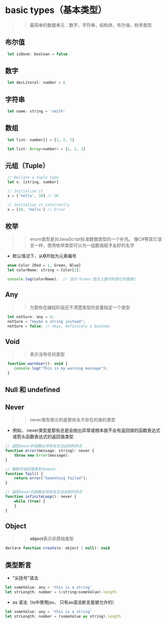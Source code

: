 # basic types（基本类型）
>> 最简单的数据单元：数字，字符串，结构体，布尔值，枚举类型

## 布尔值

```JavaScript
 let isDone: boolean = false
```


## 数字

```JavaScript
 let decLiteral: number = 6
```


## 字符串

```JavaScript
 let name: string = 'smith'
```


## 数组

```JavaScript
 let list: number[] = [1, 2, 3]

 let list: Array<number> = [1, 2, 3]
```


## 元组（Tuple）

```JavaScript
 // Declare a tuple type
 let x: [string, number]

 // Initialize it
 x = ['hello', 10] // OK

 // Initialize it incorrectly
 x = [10, 'hello'] // Error
```


## 枚举
>> enum类型是对JavaScript标准数据类型的一个补充。 像C#等其它语言一样，使用枚举类型可以为一组数值赋予友好的名字
- 默认情况下，从**0**开始为元素编号

```JavaScript
 enum Color {Red = 1, Green, Blue}
 let colorName: string = Color[2];

 console.log(colorName);  // 显示'Green'因为上面代码里它的值是2
```


## Any
>> 为那些在编程阶段还不清楚类型的变量指定一个类型

```JavaScript
 let notSure: any = 4;
 notSure = "maybe a string instead";
 notSure = false; // okay, definitely a boolean
```

## Void
>> 表示没有任何类型

```JavaScript
 function warnUser(): void {
    console.log("This is my warning message");
 }
```

## Null 和 undefined


## Never
>> never类型表示的是那些永不存在的值的类型
- 例如， never类型是那些总是会抛出异常或根本就不会有返回值的函数表达式或箭头函数表达式的返回值类型
```JavaScript
// 返回never的函数必须存在无法达到的终点
function error(message: string): never {
    throw new Error(message);
}

// 推断的返回值类型为never
function fail() {
    return error("Something failed");
}

// 返回never的函数必须存在无法达到的终点
function infiniteLoop(): never {
    while (true) {
    }
}
```

## Object
>> **object**表示非原始类型

```JavaScript
declare function create(o: object | null): void
```


## 类型断言
- “尖括号”语法
```JavaScript
let someValue: any = 'this is a string'
let strLength: number = (<string>someValue).length
```

- as 语法（ts中使用jsx， 只有as语法断言是被允许的）
```JavaScript
let someValue: any = 'this is a string'
let strLength: number = (someValue as string).length
```